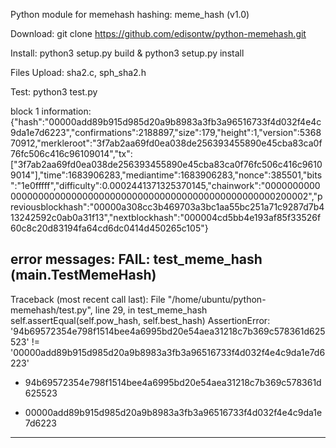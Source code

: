 Python module for memehash hashing: meme_hash (v1.0)

Download: git clone https://github.com/edisontw/python-memehash.git

Install: python3 setup.py build & python3 setup.py install

Files Upload: sha2.c, sph_sha2.h

Test: python3 test.py

block 1 information:
{"hash":"00000add89b915d985d20a9b8983a3fb3a96516733f4d032f4e4c9da1e7d6223","confirmations":2188897,"size":179,"height":1,"version":536870912,"merkleroot":"3f7ab2aa69fd0ea038de256393455890e45cba83ca0f76fc506c416c96109014","tx":["3f7ab2aa69fd0ea038de256393455890e45cba83ca0f76fc506c416c96109014"],"time":1683906283,"mediantime":1683906283,"nonce":385501,"bits":"1e0fffff","difficulty":0.0002441371325370145,"chainwork":"0000000000000000000000000000000000000000000000000000000000200002","previousblockhash":"00000a308cc3b469703a3bc1aa55bc251a71c9287d7b413242592c0ab0a31f13","nextblockhash":"000004cd5bb4e193af85f33526f60c8c20d83194fa64cd6dc0414d450265c105"}

error messages:
FAIL: test_meme_hash (__main__.TestMemeHash)
----------------------------------------------------------------------
Traceback (most recent call last):
  File "/home/ubuntu/python-memehash/test.py", line 29, in test_meme_hash
    self.assertEqual(self.pow_hash, self.best_hash)
AssertionError: '94b69572354e798f1514bee4a6995bd20e54aea31218c7b369c578361d625523' != '00000add89b915d985d20a9b8983a3fb3a96516733f4d032f4e4c9da1e7d6223'
- 94b69572354e798f1514bee4a6995bd20e54aea31218c7b369c578361d625523
+ 00000add89b915d985d20a9b8983a3fb3a96516733f4d032f4e4c9da1e7d6223
----------------------------------------------------------------------
